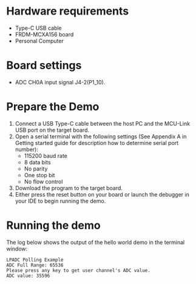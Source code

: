Hardware requirements
=====================
- Type-C USB cable
- FRDM-MCXA156 board
- Personal Computer

Board settings
============
- ADC CH0A input signal J4-2(P1_10).

Prepare the Demo
===============
1.  Connect a USB Type-C cable between the host PC and the MCU-Link USB port on the target board.
2.  Open a serial terminal with the following settings (See Appendix A in Getting started guide for description how to determine serial port number):
    - 115200 baud rate
    - 8 data bits
    - No parity
    - One stop bit
    - No flow control
3.  Download the program to the target board.
4.  Either press the reset button on your board or launch the debugger in your IDE to begin running the demo.

Running the demo
================
The log below shows the output of the hello world demo in the terminal window:
~~~~~~~~~~~~~~~~~~~~~~~~~~~~~~~~~~~
LPADC Polling Example
ADC Full Range: 65536
Please press any key to get user channel's ADC value.
ADC value: 35596
~~~~~~~~~~~~~~~~~~~~~~~~~~~~~~~~~~~

